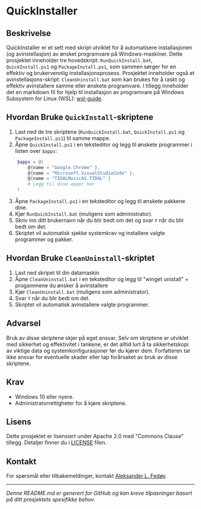 # QuickInstaller

## Beskrivelse
QuickInstaller er et sett med skript utviklet for å automatisere installasjonen (og avinstellasjon) av ønsket programvare på Windows-maskiner. Dette prosjektet inneholder tre hovedskript: `RunQuickInstall.bat`, `QuickInstall.ps1` og `PackageInstall.ps1`, som sammen sørger for en effektiv og brukervennlig installasjonsprosess. Prosjektet inneholder også et avinstellasjons-skript: `CleanUninstall.bat` som kan brukes for å raskt og effektiv avinstallere samme eller ønskete programvare. I tillegg inneholder det en markdown fil for hjelp til installasjon av programvare på Windows Subsystem for Linux (WSL): [wsl-guide](ubuntu_wsl_software_installation_guide.md).

## Hvordan Bruke `QuickInstall`-skriptene
1. Last ned de tre skriptene (`RunQuickInstall.bat`, `QuickInstall.ps1` og `PackageInstall.ps1`) til samme mappe.
2. Åpne `QuickInstall.ps1` i en teksteditor og legg til ønskete programmer i listen over `$apps`:
```ps1
    $apps = @(
        @{name = "Google.Chrome" },
        @{name = "Microsoft.VisualStudioCode" },
        @{name = "TIDALMusicAS.TIDAL" }
        # Legg til dine apper her
    )
```
3. Åpne `PackageInstall.ps1` i en teksteditor og legg til ønskete pakkene dine.
4. Kjør `RunQuickInstall.bat` (muligens som administrator).
5. Skriv inn ditt brukernavn når du blir bedt om det og svar `Y` når du blir bedt om det.
6. Skriptet vil automatisk sjekke systemkrav og installere valgte programmer og pakker.

## Hvordan Bruke `CleanUninstall`-skriptet
1. Last ned skripet til din datamaskin
2. Åpne `CleanUninstall.bat` i en teksteditor og legg til "winget unistall" + progammene du ønsker å avinstallere
3. Kjør `CleanUninstall.bat`  (muligens som administrator).
4. Svar `Y` når du blir bedt om det.
5. Skriptet vil automatisk avinstallere valgte programmer.

## Advarsel
Bruk av disse skriptene skjer på eget ansvar. Selv om skriptene er utviklet med sikkerhet og effektivitet i tankene, er det alltid lurt å ta sikkerhetskopi av viktige data og systemkonfigurasjoner før du kjører dem. Forfatteren tar ikke ansvar for eventuelle skader eller tap forårsaket av bruk av disse skriptene.

## Krav
- Windows 10 eller nyere.
- Administratorrettigheter for å kjøre skriptene.

## Lisens
Dette prosjektet er lisensiert under Apache 2.0 med "Commons Clause" tillegg. Detaljer finner du i [LICENSE](LICENSE.md) filen.

## Kontakt
For spørsmål eller tilbakemeldinger, kontakt [Aleksander L. Fedøy](mailto:aleksander.fedoy@gmail.com).

---

*Denne README.md er generert for GitHub og kan kreve tilpasninger basert på ditt prosjektets spesifikke behov.*
